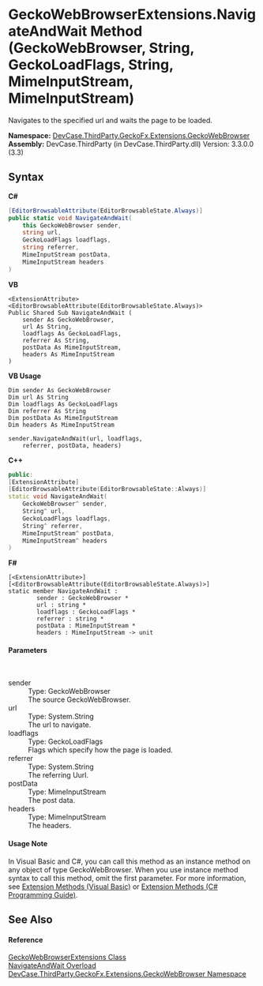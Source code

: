 # GeckoWebBrowserExtensions.NavigateAndWait Method (GeckoWebBrowser, String, GeckoLoadFlags, String, MimeInputStream, MimeInputStream)
 

Navigates to the specified url and waits the page to be loaded.

**Namespace:**&nbsp;<a href="N_DevCase_ThirdParty_GeckoFx_Extensions_GeckoWebBrowser">DevCase.ThirdParty.GeckoFx.Extensions.GeckoWebBrowser</a><br />**Assembly:**&nbsp;DevCase.ThirdParty (in DevCase.ThirdParty.dll) Version: 3.3.0.0 (3.3)

## Syntax

**C#**<br />
``` C#
[EditorBrowsableAttribute(EditorBrowsableState.Always)]
public static void NavigateAndWait(
	this GeckoWebBrowser sender,
	string url,
	GeckoLoadFlags loadflags,
	string referrer,
	MimeInputStream postData,
	MimeInputStream headers
)
```

**VB**<br />
``` VB
<ExtensionAttribute>
<EditorBrowsableAttribute(EditorBrowsableState.Always)>
Public Shared Sub NavigateAndWait ( 
	sender As GeckoWebBrowser,
	url As String,
	loadflags As GeckoLoadFlags,
	referrer As String,
	postData As MimeInputStream,
	headers As MimeInputStream
)
```

**VB Usage**<br />
``` VB Usage
Dim sender As GeckoWebBrowser
Dim url As String
Dim loadflags As GeckoLoadFlags
Dim referrer As String
Dim postData As MimeInputStream
Dim headers As MimeInputStream

sender.NavigateAndWait(url, loadflags, 
	referrer, postData, headers)
```

**C++**<br />
``` C++
public:
[ExtensionAttribute]
[EditorBrowsableAttribute(EditorBrowsableState::Always)]
static void NavigateAndWait(
	GeckoWebBrowser^ sender, 
	String^ url, 
	GeckoLoadFlags loadflags, 
	String^ referrer, 
	MimeInputStream^ postData, 
	MimeInputStream^ headers
)
```

**F#**<br />
``` F#
[<ExtensionAttribute>]
[<EditorBrowsableAttribute(EditorBrowsableState.Always)>]
static member NavigateAndWait : 
        sender : GeckoWebBrowser * 
        url : string * 
        loadflags : GeckoLoadFlags * 
        referrer : string * 
        postData : MimeInputStream * 
        headers : MimeInputStream -> unit 

```


#### Parameters
&nbsp;<dl><dt>sender</dt><dd>Type: GeckoWebBrowser<br />The source GeckoWebBrowser.</dd><dt>url</dt><dd>Type: System.String<br />The url to navigate.</dd><dt>loadflags</dt><dd>Type: GeckoLoadFlags<br />Flags which specify how the page is loaded.</dd><dt>referrer</dt><dd>Type: System.String<br />The referring Uurl.</dd><dt>postData</dt><dd>Type: MimeInputStream<br />The post data.</dd><dt>headers</dt><dd>Type: MimeInputStream<br />The headers.</dd></dl>

#### Usage Note
In Visual Basic and C#, you can call this method as an instance method on any object of type GeckoWebBrowser. When you use instance method syntax to call this method, omit the first parameter. For more information, see <a href="https://docs.microsoft.com/dotnet/visual-basic/programming-guide/language-features/procedures/extension-methods">Extension Methods (Visual Basic)</a> or <a href="https://docs.microsoft.com/dotnet/csharp/programming-guide/classes-and-structs/extension-methods">Extension Methods (C# Programming Guide)</a>.

## See Also


#### Reference
<a href="T_DevCase_ThirdParty_GeckoFx_Extensions_GeckoWebBrowser_GeckoWebBrowserExtensions">GeckoWebBrowserExtensions Class</a><br /><a href="Overload_DevCase_ThirdParty_GeckoFx_Extensions_GeckoWebBrowser_GeckoWebBrowserExtensions_NavigateAndWait">NavigateAndWait Overload</a><br /><a href="N_DevCase_ThirdParty_GeckoFx_Extensions_GeckoWebBrowser">DevCase.ThirdParty.GeckoFx.Extensions.GeckoWebBrowser Namespace</a><br />